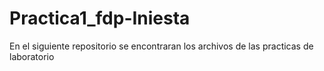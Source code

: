 # Practica1_fdp-Iniesta
En el siguiente repositorio se encontraran los archivos de las practicas de laboratorio
